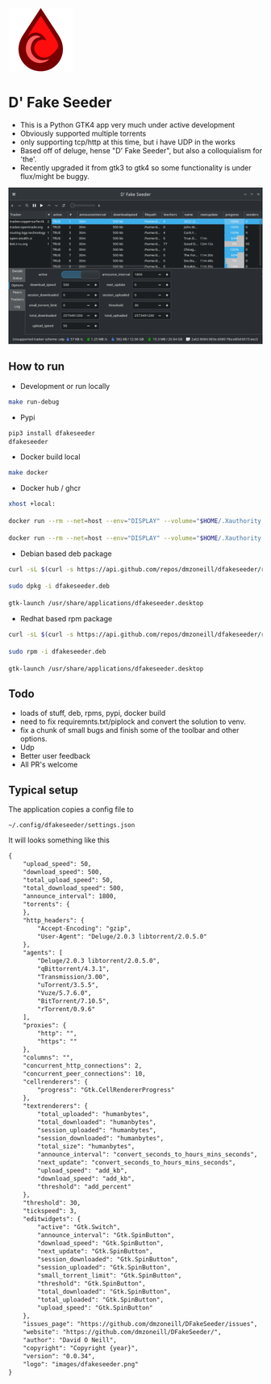 <!-- markdownlint-disable MD041 -->
![DFakeSeeder screenshot](https://github.com/dmzoneill/dFakeSeeder/blob/main/d_fake_seeder/images/dfakeseeder.png)

# D' Fake Seeder

- This is a Python GTK4 app very much under active development
- Obviously supported multiple torrents
- only supporting tcp/http at this time, but i have UDP in the works
- Based off of deluge, hense "D' Fake Seeder", but also a colloquialism for 'the'.
- Recently upgraded it from gtk3 to gtk4 so some functionality is under flux/might be buggy.

![DFakeSeeder screenshot](https://github.com/dmzoneill/dFakeSeeder/blob/main/d_fake_seeder/images/screenshot.png)

## How to run
- Development or run locally
```bash
make run-debug
```

- Pypi
```bash
pip3 install dfakeseeder
dfakeseeder
```

- Docker build local
```bash
make docker
```

- Docker hub / ghcr
```bash
xhost +local:

docker run --rm --net=host --env="DISPLAY" --volume="$HOME/.Xauthority:/root/.Xauthority:rw" --volume="/tmp/.X11-unix:/tmp/.X11-unix" -it feeditout/dfakeseeder

docker run --rm --net=host --env="DISPLAY" --volume="$HOME/.Xauthority:/root/.Xauthority:rw" --volume="/tmp/.X11-unix:/tmp/.X11-unix" -it ghcr.io/dmzoneill/dfakeseeder
```

- Debian based deb package
```bash
curl -sL $(curl -s https://api.github.com/repos/dmzoneill/dfakeseeder/releases/latest | grep browser_download_url | cut -d\" -f4 | grep deb) -o dfakeseeder.deb

sudo dpkg -i dfakeseeder.deb

gtk-launch /usr/share/applications/dfakeseeder.desktop
```

- Redhat based rpm package
```bash
curl -sL $(curl -s https://api.github.com/repos/dmzoneill/dfakeseeder/releases/latest | grep browser_download_url | cut -d\" -f4 | grep rpm) -o dfakeseeder.rpm

sudo rpm -i dfakeseeder.deb

gtk-launch /usr/share/applications/dfakeseeder.desktop
```

## Todo
- loads of stuff, deb, rpms, pypi, docker build
- need to fix requiremnts.txt/piplock and convert the solution to venv.
- fix a chunk of small bugs and finish some of the toolbar and other options.
- Udp
- Better user feedback
- All PR's welcome


## Typical setup

The application copies a config file to
```text
~/.config/dfakeseeder/settings.json
```
It will looks something like this

```text
{
    "upload_speed": 50,
    "download_speed": 500,
    "total_upload_speed": 50,
    "total_download_speed": 500,
    "announce_interval": 1800,
    "torrents": {
    },
    "http_headers": {
        "Accept-Encoding": "gzip",
        "User-Agent": "Deluge/2.0.3 libtorrent/2.0.5.0"
    },
    "agents": [
        "Deluge/2.0.3 libtorrent/2.0.5.0",
        "qBittorrent/4.3.1",
        "Transmission/3.00",
        "uTorrent/3.5.5",
        "Vuze/5.7.6.0",
        "BitTorrent/7.10.5",
        "rTorrent/0.9.6"
    ],
    "proxies": {
        "http": "",
        "https": ""
    },
    "columns": "",
    "concurrent_http_connections": 2,
    "concurrent_peer_connections": 10,
    "cellrenderers": {
        "progress": "Gtk.CellRendererProgress"
    },
    "textrenderers": {
        "total_uploaded": "humanbytes",
        "total_downloaded": "humanbytes",
        "session_uploaded": "humanbytes",
        "session_downloaded": "humanbytes",
        "total_size": "humanbytes",
        "announce_interval": "convert_seconds_to_hours_mins_seconds",
        "next_update": "convert_seconds_to_hours_mins_seconds",
        "upload_speed": "add_kb",
        "download_speed": "add_kb",
        "threshold": "add_percent"
    },
    "threshold": 30,
    "tickspeed": 3,
    "editwidgets": {
        "active": "Gtk.Switch",
        "announce_interval": "Gtk.SpinButton",
        "download_speed": "Gtk.SpinButton",
        "next_update": "Gtk.SpinButton",
        "session_downloaded": "Gtk.SpinButton",
        "session_uploaded": "Gtk.SpinButton",
        "small_torrent_limit": "Gtk.SpinButton",
        "threshold": "Gtk.SpinButton",
        "total_downloaded": "Gtk.SpinButton",
        "total_uploaded": "Gtk.SpinButton",
        "upload_speed": "Gtk.SpinButton"
    },
    "issues_page": "https://github.com/dmzoneill/DFakeSeeder/issues",
    "website": "https://github.com/dmzoneill/DFakeSeeder/",
    "author": "David O Neill",
    "copyright": "Copyright {year}",
    "version": "0.0.34",
    "logo": "images/dfakeseeder.png"
}
```